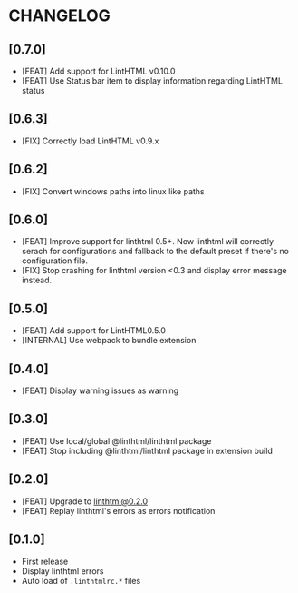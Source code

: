 # CHANGELOG

## [0.7.0]

- [FEAT] Add support for LintHTML v0.10.0
- [FEAT] Use Status bar item to display information regarding LintHTML status

## [0.6.3]

- [FIX] Correctly load LintHTML v0.9.x

## [0.6.2]

- [FIX] Convert windows paths into linux like paths

## [0.6.0]

- [FEAT] Improve support for linthtml 0.5+.
  Now linthtml will correctly serach for configurations and fallback to the default preset if there's no configuration file.
- [FIX] Stop crashing for linthtml version <0.3 and display error message instead.

## [0.5.0]

- [FEAT] Add support for LintHTML0.5.0
- [INTERNAL] Use webpack to bundle extension

## [0.4.0]

- [FEAT] Display warning issues as warning

## [0.3.0]

- [FEAT] Use local/global @linthtml/linthtml package
- [FEAT] Stop including @linthtml/linthtml package in extension build

## [0.2.0]

- [FEAT] Upgrade to linthtml@0.2.0
- [FEAT] Replay linthtml's errors as errors notification

## [0.1.0]

- First release
- Display linthtml errors
- Auto load of `.linthtmlrc.*` files
